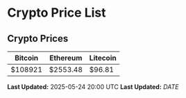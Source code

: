 # Crypto Price List

## Crypto Prices
| Bitcoin | Ethereum | Litecoin |
| ------- | -------- | -------- |
| $108921 | $2553.48 | $96.81 |
**Last Updated:** 2025-05-24 20:00 UTC
**Last Updated:** $DATE$
